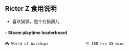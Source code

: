## Ricter Z 食用说明
- 喜欢猫猫，是个冇猫孤儿

<!-- steam-box start -->
#### - Steam playtime leaderboard
```text
🎮 World of Warships                 🕘 188 hrs 35 mins
```
<!-- Powered by https://github.com/YouEclipse/steam-box . -->
<!-- steam-box end -->
